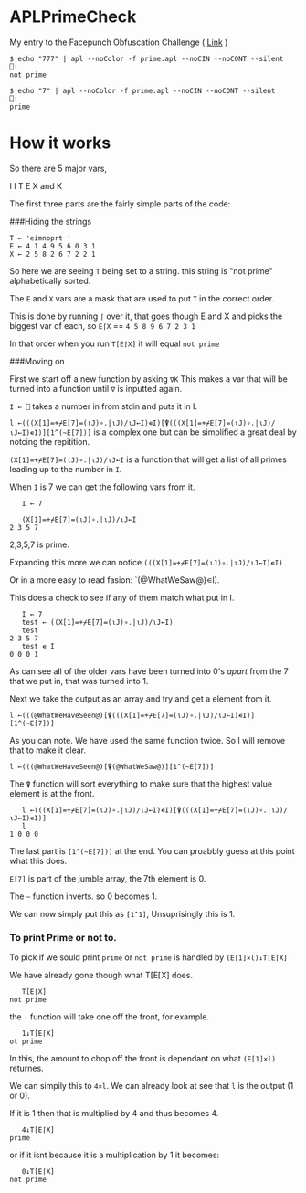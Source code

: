 APLPrimeCheck
=============

My entry to the Facepunch Obfuscation Challenge ( [Link](http://facepunch.com/showthread.php?t=1392931) )

```
$ echo "777" | apl --noColor -f prime.apl --noCIN --noCONT --silent
⎕:
not prime
```

```
$ echo "7" | apl --noColor -f prime.apl --noCIN --noCONT --silent
⎕:
prime
```

How it works
===

So there are 5 major vars,

I l T E X and K

The first three parts are the fairly simple parts of the code:

###Hiding the strings

```
T ← 'eimnoprt '
E ← 4 1 4 9 5 6 0 3 1
X ← 2 5 8 2 6 7 2 2 1
```

So here we are seeing `T` being set to a string. this string is "not prime" alphabetically sorted.

The `E` and `X` vars are a mask that are used to put `T` in the correct order.

This is done by running `⌈` over it, that goes though E and X and picks the biggest var of each, so `E⌈X` ==
`4 5 8 9 6 7 2 3 1`

In that order when you run `T[E⌈X]` it will equal `not prime`


###Moving on

First we start off a new function by asking `∇K` This makes a var that will be turned into a function until `∇` is inputted again.

`I ← ⎕` takes a number in from stdin and puts it in I.

`l ←(((X[1]=+⌿E[7]=(⍳J)∘.|⍳J)/⍳J←I)∊I)[⍒(((X[1]=+⌿E[7]=(⍳J)∘.|⍳J)/⍳J←I)∊I)][1^(~E[7])]` is a complex one but can be simplified a great deal by notcing the repitition.

`(X[1]=+⌿E[7]=(⍳J)∘.|⍳J)/⍳J←I` is a function that will get a list of all primes leading up to the number in `I`.

When `I` is 7 we can get the following vars from it.

```
   I ← 7

   (X[1]=+⌿E[7]=(⍳J)∘.|⍳J)/⍳J←I
2 3 5 7
```

2,3,5,7 is prime.

Expanding this more we can notice `(((X[1]=+⌿E[7]=(⍳J)∘.|⍳J)/⍳J←I)∊I)`

Or in a more easy to read fasion: `(@WhatWeSaw@)∊I).

This does a check to see if any of them match what put in I.

```
   I ← 7
   test ← ((X[1]=+⌿E[7]=(⍳J)∘.|⍳J)/⍳J←I)
   test
2 3 5 7
   test ∊ I
0 0 0 1
```

As can see all of the older vars have been turned into 0's *apart* from the 7 that we put in, that was turned into 1.

Next we take the output as an array and try and get a element from it.

`l ←(((@WhatWeHaveSeen@)[⍒(((X[1]=+⌿E[7]=(⍳J)∘.|⍳J)/⍳J←I)∊I)][1^(~E[7])]`

As you can note. We have used the same function twice. So I will remove that to make it clear.

`l ←(((@WhatWeHaveSeen@)[⍒(@WhatWeSaw@)][1^(~E[7])]`

The `⍒` function will sort everything to make sure that the highest value element is at the front.

```
   l ←(((X[1]=+⌿E[7]=(⍳J)∘.|⍳J)/⍳J←I)∊I)[⍒(((X[1]=+⌿E[7]=(⍳J)∘.|⍳J)/⍳J←I)∊I)]
   l
1 0 0 0
```

The last part is `[1^(~E[7])]` at the end. You can proabbly guess at this point what this does.

`E[7]` is part of the jumble array, the 7th element is 0.

The `~` function inverts. so 0 becomes 1.

We can now simply put this as `[1^1]`, Unsuprisingly this is 1.

### To print Prime or not to.

To pick if we sould print `prime` or `not prime` is handled by `(E[1]×l)↓T[E⌈X]`

We have already gone though what T[E⌈X] does.

```
   T[E⌈X]
not prime
```

the `↓` function will take one off the front, for example.

```
   1↓T[E⌈X]
ot prime
```

In this, the amount to chop off the front is dependant on what `(E[1]×l)` returnes.

We can simpily this to `4×l`. We can already look at see that `l` is the output (1 or 0).

If it is 1 then that is multiplied by 4 and thus becomes 4.

```
   4↓T[E⌈X]
prime
```

or if it isnt because it is a multiplication by 1 it becomes:

```
   0↓T[E⌈X]
not prime
```